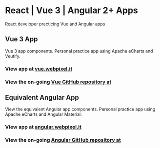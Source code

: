 # React | Vue 3 | Angular 2+ Apps

React developer practicing Vue and Angular apps

## Vue 3 App

Vue 3 app components. Personal practice app using Apache eCharts and Veutify.

### View app at [vue.webpixel.it](https://vue.webpixel.it/)

### View the on-going [Vue GitHub repository at](https://github.com/WebPixel-it/vue-test)

## Equivalent Angular App

View the equivalent Angular app components. Personal practice app using Apache eCharts and Angular Material.

### View app at [angular.webpixel.it](https://angular.webpixel.it/)

### View the on-going [Angular GitHub repository at](https://github.com/WebPixel-it/angular-app)
